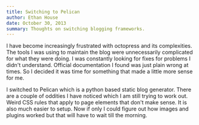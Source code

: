 ```yaml
---
title: Switching to Pelican
author: Ethan House
date: October 30, 2013
summary: Thoughts on switching blogging frameworks.
---
```


I have become increasingly frustrated with octopress and its complexities. The
tools I was using to maintain the blog were unnecessarily complicated for what
they were doing. I was constantly looking for fixes for problems I didn't
understand. Official documentation I found was just plain wrong at times. So I
decided it was time for something that made a little more sense for me.

I switched to Pelican which is a python based static blog generator. There are a
couple of oddities I have noticed which I am still trying to work out. Weird CSS
rules that apply to page elements that don't make sense. It is also much easier
to setup. Now if only I could figure out how images and plugins worked but that
will have to wait till the morning.
